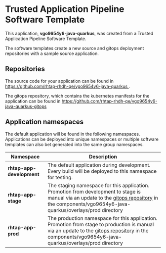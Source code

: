 # Trusted Application Pipeline Software Template

This application, **vgo9654y6-java-quarkus**, was created from a Trusted Application Pipeline Software Template.

The software templates create a new source and gitops deployment repositories with a sample source application. 

## Repositories

The source code for your application can be found in [https://github.com/rhtap-rhdh-qe/vgo9654y6-java-quarkus ](https://github.com/rhtap-rhdh-qe/vgo9654y6-java-quarkus ).
 
The gitops repository, which contains the kubernetes manifests for the application can be found in 
[https://github.com/rhtap-rhdh-qe/vgo9654y6-java-quarkus-gitops ](https://github.com/rhtap-rhdh-qe/vgo9654y6-java-quarkus-gitops ) 

## Application namespaces 

The default application will be found in the following namespaces. Applications can be deployed into unique namespaces or multiple software templates can also bet generated into the same group namespaces.  

|  Namespace   |  Description   |  
| -------- | -------- |   
| **rhtap-app-development** | The default application during development. Every build will be deployed to this namespace for testing. | 
| **rhtap-app-stage** | The staging namespace for this application. Promotion from development to stage is manual via an update to the [gitops repository](https://github.com/rhtap-rhdh-qe/vgo9654y6-java-quarkus-gitops ) in the components/vgo9654y6-java-quarkus/overlays/prod directory |  
| **rhtap-app-prod** | The production namespace for this application. Promotion from stage to production is manual via an update to the [gitops repository](https://github.com/rhtap-rhdh-qe/vgo9654y6-java-quarkus-gitops ) in the components/vgo9654y6-java-quarkus/overlays/prod directory | 